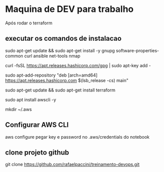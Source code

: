 # Maquina de DEV para trabalho

Após rodar o terraform

## executar os comandos de instalacao 
sudo apt-get update && sudo apt-get install -y gnupg software-properties-common curl ansible net-tools nmap

curl -fsSL https://apt.releases.hashicorp.com/gpg | sudo apt-key add -

sudo apt-add-repository "deb [arch=amd64] https://apt.releases.hashicorp.com $(lsb_release -cs) main"

sudo apt-get update && sudo apt-get install terraform

sudo apt install awscli -y

mkdir ~/.aws

## Configurar AWS CLI

aws configure
pegar key e password no .aws/credentials do notebook

## clone projeto github
git clone https://github.com/rafaelpaccini/treinamento-devops.git




